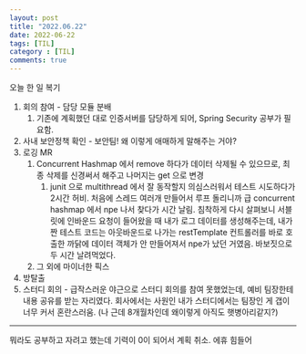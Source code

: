 ```yaml
---
layout: post
title: "2022.06.22"
date: 2022-06-22
tags: [TIL]
category : [TIL]
comments: true
---
```


오늘 한 일 복기
1. 회의 참여 - 담당 모듈 분배
   1. 기존에 계획했던 대로 인증서버를 담당하게 되어, Spring Security 공부가 필요함.
2. 사내 보안정책 확인 - 보안팀! 왜 이렇게 애매하게 말해주는 거야?
3. 로깅 MR
   1. Concurrent Hashmap 에서 remove 하다가 데이터 삭제될 수 있으므로, 최종 삭제를 신경써서 해주고 나머지는 get 으로 변경
      1. junit 으로 multithread 에서 잘 동작할지 의심스러워서 테스트 시도하다가 2시간 허비. 처음에 스레드 여러개 만들어서 루프 돌리니까 급 concurrent hashmap 에서 npe 나서 찾다가 시간 날림. 침착하게 다시 살펴보니 서블릿에 인바운드 요청이 들어왔을 때 내가 로그 데이터를 생성해주는데, 내가 짠 테스트 코드는 아웃바운드로 나가는 restTemplate 컨트롤러를 바로 호출한 까닭에 데이터 객체가 안 만들어져서 npe가 났던 거였음. 바보짓으로 두 시간 날려먹었다.
   2. 그 외에 마이너한 픽스
4. 방탈출
5. 스터디 회의 - 급작스러운 야근으로 스터디 회의를 참여 못했었는데, 예비 팀장한테 내용 공유를 받는 자리였다. 회사에서는 사원인 내가 스터디에서는 팀장인 게 갭이 너무 커서 혼란스러움. (나 근데 8개월차인데 왜이렇게 아직도 햇병아리같지?)

---

뭐라도 공부하고 자려고 했는데 기력이 0이 되어서 계획 취소.
에휴 힘들어
